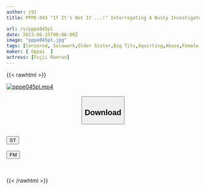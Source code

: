 ```yaml
---
author: j91
title: PPPE-045 "If It's Not It ...!" Interrogating A Busty Investigator Who Has Been Incontinent With Convulsions Due To A Strong Habit And Is Absolutely Acme Many Times Pursuit Piston An Mitsumi

url: /v/pppe045pl
date: 2023-06-25T06:00:00Z
image: "pppe045pl.jpg"
tags: [Censored, Solowork,Older Sister,Big Tits,Squirting,Abuse,Female Investigator	]
maker: [ Oppai  ]
actress: [Fujii Ranran]
---
```



{{< rawhtml >}}

<div class="video" data-videoid="Kqr0Xv4PKvh0O7d">
    <a href="javascript:;">
        <img src="/v/pppe045pl/pppe045pl.jpg" width="WIDTH" height="HEIGHT" alt="pppe045pl.mp4" loading="lazy">
    </a>
</div>

<script type="text/javascript" src="https://j91.asia/asset/on-demand-st.js"></script>

<br>
  <link rel="stylesheet" href="https://j91.asia/asset/bs5.css">
  
  <center>
  <button class="btn btn-primary" type="button" data-bs-toggle="collapse" data-bs-target=".multi-collapse" aria-expanded="false" aria-controls="multiCollapseExample1 multiCollapseExample2"><h2>Download</h2></button></center>
</p>
<div class="row">
  <div class="col">
    <div class="collapse multi-collapse" id="multiCollapseExample1">
      <div class="card card-body">
	      	      <br>
<div class="buttons">  
<a href="https://streamtape.to/v/Kqr0Xv4PKvh0O7d" target="_blank"><button class="btn-hover color-3"><i class="fa fa-download"></i> ST</button></a></div>
    </div>
  </div>
</div>
  <div class="col">
    <div class="collapse multi-collapse" id="multiCollapseExample2">
      <div class="card card-body">
	      <br>
<div class="buttons">
    <a href="https://filemoon.sx/d/gryfi3v4pb1v" target="_blank"><button class="btn-hover color-8"><i class="fa fa-download"></i> FM</button></a></div>
<br><br>
      </div>
    </div>
  </div>
</div>

{{< /rawhtml >}}